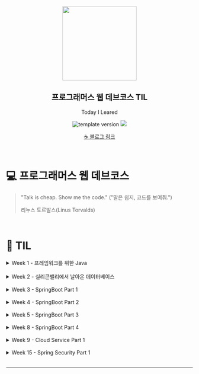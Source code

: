 <br/>
<p align="middle" >
  <img width="200px;" src="./src/images/prgms-logo.png"/>
</p>
<h2 align="middle">프로그래머스 웹 데브코스 TIL</h2>
<p align="middle">Today I Leared</p>
<p align="middle">
  <img src="https://img.shields.io/badge/version-1.0.0-blue?style=flat-square" alt="template version"/>
  <img src="https://img.shields.io/badge/language-md-md.svg?style=flat-square"/>
</p>

<p align="middle">
  <a href="https://cse0518.github.io">☕ 블로그 링크</a>  
</p>

<br/>

# 💻 프로그래머스 웹 데브코스

> "Talk is cheap. Show me the code."
> ("말은 쉽지, 코드를 보여줘.")
>
> 리누스 토르발스(Linus Torvalds)

<br/>

# 🚀 TIL

<details>
<summary>Week 1 - 프레임워크를 위한 Java</summary>
<div markdown="1">

  ## TIL 목록
  |Week/Day|날짜|제목|링크|
  |:-:|:-:|:-:|:-:|
  |W1D1|2021-08-02|프레임워크를 위한 Java_Day 1|[20210802 TIL.md](Week%2001%20-%20프레임워크를%20위한%20Java/20210802%20TIL.md)|
  |W1D2|2021-08-03|프레임워크를 위한 Java_Day 2|[20210803 TIL.md](Week%2001%20-%20프레임워크를%20위한%20Java/20210803%20TIL.md)|
  |W1D3|2021-08-04|프레임워크를 위한 Java_Day 3|[20210804 TIL.md](Week%2001%20-%20프레임워크를%20위한%20Java/20210804%20TIL.md)|
  |W1D4|2021-08-05|프레임워크를 위한 Java_Day 4|준비중 [20210805 TIL.md](Week%2001%20-%20프레임워크를%20위한%20Java/20210805%20TIL.md)|
  |W1D5|2021-08-06|프레임워크를 위한 Java_Day 5|준비중 [20210806 TIL.md](Week%2001%20-%20프레임워크를%20위한%20Java/20210806%20TIL.md)|
  |W1-추가 학습|2021-08-04|JAVA 기초 학습|[JAVA 기초 학습.md](https://github.com/cse0518/TIL/blob/main/JAVA/JAVA%20%EA%B8%B0%EC%B4%88%20%ED%95%99%EC%8A%B5.md)|

  ## INDEX
  |Day 1|Day 2|Day 3|Day 4|Day 5|기초 추가 학습|
  |-----|-----|-----|-----|-----|---------|
  |JAVA 개발환경<br/>Build Tool<br/>IDE 통합 개발 환경<br/>Coding Convention<br/>Reference<br/>Constant Pool<br/>Object|객체 지향 프로그래밍<br/>객체 지향의 특성<br/>UML<br/>객체 지향 설계|Interface의 기능<br/>의존성 역전<br/>Default Method<br/>함수형 인터페이스<br/>익명 클래스<br/>람다 표현식<br/>Method Reference<br/>Generic|||클래스, 객체, 인스턴스<br/>클래스 멤버, 인스턴스 멤버<br/>상속, 생성자<br/>overriding, overloading<br/>접근제어자<br/>final, abstract<br/>interface<br/>Object 클래스|클래스, 객체, 인스턴스<br/>클래스 멤버, 인스턴스 멤버<br/>상속, 생성자<br/>overriding, overloading<br/>접근제어자(Access Level Modifiers)<br/>final, abstract<br/>interface<br/>Object 클래스|

</div>
</details>
<br/>

<details>
<summary>Week 2 - 실리콘밸리에서 날아온 데이터베이스</summary>
<div markdown="1">

  ## TIL 목록
  |Week/Day|날짜|제목|링크|
  |:-:|:-:|:-:|:-:|
  |W2D1|2021-08-09|실리콘밸리에서 날아온 데이터베이스_Day 1|[20210809 TIL.md](Week%2002%20-%20실리콘밸리에서%20날아온%20데이터베이스/20210809%20TIL.md)|
  |W2D2|2021-08-10|실리콘밸리에서 날아온 데이터베이스_Day 2|[20210810 TIL.md](Week%2002%20-%20실리콘밸리에서%20날아온%20데이터베이스/20210810%20TIL.md)|
  |W2D3|2021-08-11|실리콘밸리에서 날아온 데이터베이스_Day 3|[20210811 TIL.md](Week%2002%20-%20실리콘밸리에서%20날아온%20데이터베이스/20210811%20TIL.md)|
  |W2D4|2021-08-12|실리콘밸리에서 날아온 데이터베이스_Day 4|[20210812 TIL.md](Week%2002%20-%20실리콘밸리에서%20날아온%20데이터베이스/20210812%20TIL.md)|
  |W2D5|2021-08-13|실리콘밸리에서 날아온 데이터베이스_Day 5|[20210813 TIL.md](Week%2002%20-%20실리콘밸리에서%20날아온%20데이터베이스/20210813%20TIL.md)|

  ## INDEX
  ![image](https://user-images.githubusercontent.com/60170616/132985078-bc49a793-dfd1-49cf-9468-7ac841c89789.png)

</div>
</details>
<br/>

<details>
<summary>Week 3 - SpringBoot Part 1</summary>
<div markdown="1">

  ## TIL 목록
  |Week/Day|날짜|제목|링크|
  |:-:|:-:|:-:|:-:|
  |W3D1|2021-08-16|SpringBoot Part 1_Day 1|[20210816 TIL.md](Week%2003%20-%20SpringBoot%20Part%201/20210816%20TIL.md)|
  |W3D2|2021-08-17|SpringBoot Part 1_Day 2|[20210817 TIL.md](Week%2003%20-%20SpringBoot%20Part%201/20210817%20TIL.md)|
  |W3D3|2021-08-18|SpringBoot Part 1_Day 3|[20210818 TIL.md](Week%2003%20-%20SpringBoot%20Part%201/20210818%20TIL.md)|
  |W3D4|2021-08-19|SpringBoot Part 1_Day 4|[20210819 TIL.md](Week%2003%20-%20SpringBoot%20Part%201/20210819%20TIL.md)|
  |W3D5|2021-08-20|SpringBoot Part 1_Day 5|[20210820 TIL.md](Week%2003%20-%20SpringBoot%20Part%201/20210820%20TIL.md)|

  ## INDEX
  ![image](https://user-images.githubusercontent.com/60170616/132984801-c2db55b6-224f-45c6-8e1a-0d4795661106.png)

</div>
</details>
<br/>

<details>
<summary>Week 4 - SpringBoot Part 2</summary>
<div markdown="1">

  ## TIL 목록
  |Week/Day|날짜|제목|링크|
  |:-:|:-:|:-:|:-:|
  |W4D1|2021-08-23|SpringBoot Part 2_Day 1|[20210823 TIL.md](Week%2004%20-%20SpringBoot%20Part%202/20210823%20TIL.md)|
  |W4D2|2021-08-24|SpringBoot Part 2_Day 2|[20210824 TIL.md](Week%2004%20-%20SpringBoot%20Part%202/20210824%20TIL.md)|
  |W4D3|2021-08-25|SpringBoot Part 2_Day 3|[20210825 TIL.md](Week%2004%20-%20SpringBoot%20Part%202/20210825%20TIL.md)|
  |W4D4|2021-08-26|SpringBoot Part 2_Day 4|[20210826 TIL.md](Week%2004%20-%20SpringBoot%20Part%202/20210826%20TIL.md)|
  |W4D5|2021-08-27|SpringBoot Part 2_Day 5|[20210827 TIL.md](Week%2004%20-%20SpringBoot%20Part%202/20210827%20TIL.md)|

  ## INDEX
  ![image](https://user-images.githubusercontent.com/60170616/134811308-0af12d22-cafd-41fe-95e9-41f1905f3abc.png)

</div>
</details>
<br/>

<details>
<summary>Week 5 - SpringBoot Part 3</summary>
<div markdown="1">

  ## TIL 목록
  |Week/Day|날짜|제목|링크|
  |:-:|:-:|:-:|:-:|
  |W5D1|2021-08-30|SpringBoot Part 3_Day 1|[20210830 TIL.md](Week%2005%20-%20SpringBoot%20Part%203/20210830%20TIL.md)|
  |W5D2|2021-08-31|SpringBoot Part 3_Day 2|[20210831 TIL.md](Week%2005%20-%20SpringBoot%20Part%203/20210831%20TIL.md)|
  |W5D3|2021-09-01|SpringBoot Part 3_Day 3|[20210901 TIL.md](Week%2005%20-%20SpringBoot%20Part%203/20210901%20TIL.md)|
  |W5D4|2021-09-02|SpringBoot Part 3_Day 4|[20210902 TIL.md](Week%2005%20-%20SpringBoot%20Part%203/20210902%20TIL.md)|
  |W5D5|2021-09-03|SpringBoot Part 3_Day 5|[20210903 TIL.md](Week%2005%20-%20SpringBoot%20Part%203/20210903%20TIL.md)|

  ## INDEX
  ![image](https://user-images.githubusercontent.com/60170616/136944936-8d93acb3-9d04-4946-b274-fb9335e56d69.png)

</div>
</details>
<br/>

<details>
<summary>Week 8 - SpringBoot Part 4</summary>
<div markdown="1">

  ## TIL 목록
  |Week/Day|날짜|제목|링크|
  |:-:|:-:|:-:|:-:|
  |W8D1|2021-09-27|SpringBoot Part 4_Day 1|[20210927 TIL.md](Week%2008%20-%20SpringBoot%20Part%204%20(JPA)/20210927%20TIL.md)|
  |W8D2|2021-09-28|SpringBoot Part 4_Day 2|[20210928 TIL.md](Week%2008%20-%20SpringBoot%20Part%204%20(JPA)/20210928%20TIL.md)|
  |W8D3|2021-09-29|SpringBoot Part 4_Day 3|[20210929 TIL.md](Week%2008%20-%20SpringBoot%20Part%204%20(JPA)/20210929%20TIL.md)|
  |W8D4|2021-09-30|SpringBoot Part 4_Day 4|[20210930 TIL.md](Week%2008%20-%20SpringBoot%20Part%204%20(JPA)/20210930%20TIL.md)|
  |W8D5|2021-10-01|SpringBoot Part 4_Day 5|[20211001 TIL.md](Week%2008%20-%20SpringBoot%20Part%204%20(JPA)/20211001%20TIL.md)|

  ## INDEX
  ![image](https://user-images.githubusercontent.com/60170616/138064522-6e327645-3102-4d1d-9b6e-2e5abf389dcb.png)

</div>
</details>
<br/>

<details>
<summary>Week 9 - Cloud Service Part 1</summary>
<div markdown="1">

  ## TIL 목록
  |Week/Day|날짜|제목|링크|
  |:-:|:-:|:-:|:-:|
  |W9D1|2021-10-04|Cloud Service Part 1_Day 1|[20211004 TIL.md](Week%2009%20-%20Cloud%20Service%20Part%201/20211004%20TIL.md)|
  |W9D2|2021-10-05|Cloud Service Part 1_Day 2|[20211005 TIL.md](Week%2009%20-%20Cloud%20Service%20Part%201/20211005%20TIL.md)|
  |W9D3|2021-10-06|Cloud Service Part 1_Day 3|[20211006 TIL.md](Week%2009%20-%20Cloud%20Service%20Part%201/20211006%20TIL.md)|
  |W9D4|2021-10-07|Cloud Service Part 1_Day 4|[20211007 TIL.md](Week%2009%20-%20Cloud%20Service%20Part%201/20211007%20TIL.md)|
  |W9D5|2021-10-08|Cloud Service Part 1_Day 5|[20211008 TIL.md](Week%2009%20-%20Cloud%20Service%20Part%201/20211008%20TIL.md)|

  ## INDEX
  ![image](https://user-images.githubusercontent.com/60170616/136707974-4279c6f4-4db2-4aba-971a-60b2a09a0a44.png)

</div>
</details>
<br/>

<details>
<summary>Week 15 - Spring Security Part 1</summary>
<div markdown="1">

  ## TIL 목록
  |Week/Day|날짜|제목|링크|
  |:-:|:-:|:-:|:-:|
  |W15D1|2021-11-11|Spring Security Part 1_Day 1|[20211111 TIL.md](Week%2015%20-%20Spring%20Security%20Part%201/20211111%20TIL.md)|
  |W15D2|2021-11-12|Spring Security Part 1_Day 2|[20211112 TIL.md](Week%2015%20-%20Spring%20Security%20Part%201/20211112%20TIL.md)|
  |W15D3|2021-11-15|Spring Security Part 1_Day 3|[20211115 TIL.md](Week%2015%20-%20Spring%20Security%20Part%201/20211115%20TIL.md)|
  |W15D4|2021-11-16|Spring Security Part 1_Day 4|[20211116 TIL.md](Week%2015%20-%20Spring%20Security%20Part%201/20211116%20TIL.md)|
  |W15D5|2021-11-17|Spring Security Part 1_Day 5|[준비중.. 20211117 TIL.md](Week%2015%20-%20Spring%20Security%20Part%201/20211117%20TIL.md)|

  ## INDEX

</div>
</details>
<br/>

___